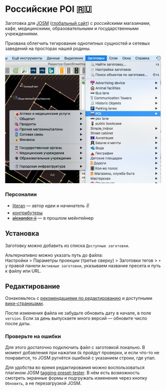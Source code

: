 # Российские POI :ru:
Заготовка для [JOSM](http://josm.ru) ([глобальный сайт](https://josm.openstreetmap.de/)) с российскими магазинами, кафе, медицинскими, образовательными и государственными учреждениями.

Призвана облегчить тегирование однотипных сущностей и сетевых заведений на просторах нашей родины.

![That's how menu looks like](/pics/screenshot-menu.png "Установи меня! Используй!")

### Персоналии
- [literan](https://goo.gl/TJzpyT) — автор идеи и начинатель :v:
- [контрибутеры](https://github.com/ruosm-presets/literan-moscow/graphs/contributors)
- ~~[alexander-ii](https://github.com/alexander-ii)~~ — в прошлом мейнтейнер

## Установка
Заготовку можно добавить из списка `Доступные заготовки`.

Альтернативно можно указать путь до файла:  
Настройки > Параметры проекции (третье сверху) > Заготовки тегов > `+` у правой панели `Активные заготовки`, указываем название пресета и путь к файлу или URL.

## Редактирование
Ознакомьтесь с [рекомендациями по редактированию](CONTRIBUTING.md) и доступными [вики-страницами](https://github.com/ruosm-presets/literan-moscow/wiki).

После изменения файла не забудьте обновить дату в начале, в поле `version`. Если за день выпускаете много версий — обновите число после даты.

### Проверьте на ошибки
Для этого достаточно подключить файл с заготовкой локально. В момент добавления при нажатии `Ok` пройдут проверки, и если что-то не понравится, то JOSM ругнётся ошибкой с указанием строки, где упал.

Для удобства во время редактирования можно воспользоваться плагином JOSM [tagging-preset-tester](https://wiki.openstreetmap.org/wiki/JOSM/Plugins/tagging-preset-tester). В нём есть возможность смотреть экранные формы и подгружать изменения через кнопку `Обновить`, а не перезагрузкой JOSM.
